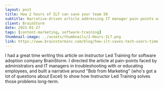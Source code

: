 ```yaml
---
layout: post
title: How 2 hours of ILT can save your team 50
subtitle: Narrative-driven article addressing IT manager pain points with software training and adoption
client: BrainStorm
date: 2022-01-27
tags: [content-marketing, software-training]
thumbnail-image: ../assets/thumbnails/2-Hours-ILT.png
link: https://www.brainstorminc.com/blog/how-ilt-saves-tech-users-time
---
```


I had a great time writing this article on Instructor Led Training for software adoption company BrainStorm. I directed the article at pain-points faced by administrators and IT managers in troubleshooting with or educating employees, and built a narrative around "Bob from Marketing" (who's got a lot of questions about Excel) to show how Instructor Led Training solves those problems long-term.
